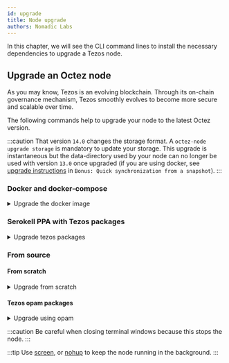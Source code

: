 ```yaml
---
id: upgrade
title: Node upgrade
authors: Nomadic Labs
---
```


In this chapter, we will see the CLI command lines to install the necessary dependencies to upgrade a Tezos node.


## Upgrade an Octez node

As you may know, Tezos is an evolving blockchain. Through its on-chain governance mechanism, Tezos smoothly evolves to become more secure and scalable
over time.

The following commands help to upgrade your node to the latest Octez version.

:::caution
That version `14.0` changes the storage format. A `octez-node upgrade storage` is mandatory to update your storage. This upgrade is instantaneous but the data-directory used by your node can no longer be used with version `13.0` once upgraded (if you are using docker, see [upgrade instructions](#upgrade-storage) in `Bonus: Quick synchronization from a snapshot`).
:::

### Docker and docker-compose

<details>
<summary>Upgrade the docker image</summary>
To upgrade your node to the lastest Octez version, replace your previous image version (probably v13.0) by the lastest: v<:CURRENT_OCTEZ_VERSION:>.
Note that if you run the image latest, a restart of your container is sufficient.

To use the `v<:CURRENT_OCTEZ_VERSION:>` image, execute the following command:

```bash
docker run tezos/tezos:v<:CURRENT_OCTEZ_VERSION:> ...
```

</details>

### Serokell PPA with Tezos packages

<details>
<summary>Upgrade tezos packages</summary>

To fetch the latest node version, run the following command:

```bash
sudo apt-get update
sudo apt-get upgrade
```

</details>

### From source

#### From scratch

<details>
<summary>Upgrade from scratch</summary>

Execute the following commands in your tezos repository:

```bash
git fetch
git checkout v<:CURRENT_OCTEZ_VERSION:>
opam switch remove .
rm -rf _opam _build
make build-deps
eval $(opam env)
make
```

:::caution
A `opam switch remove .` is only needed if you are updating an already compiled repository, not if you are compiling from a freshly cloned repository.
:::
</details>

#### Tezos opam packages

<details>
<summary>Upgrade using opam</summary>

Run the following commands:

```bash
opam update
opam depext
opam upgrade
```
</details>

:::caution
Be careful when closing terminal windows because this stops the node.
:::

:::tip
Use [screen](https://doc.ubuntu-fr.org/screen), or [nohup](https://www.computerhope.com/unix/unohup.htm) to keep the node running in the background.
:::